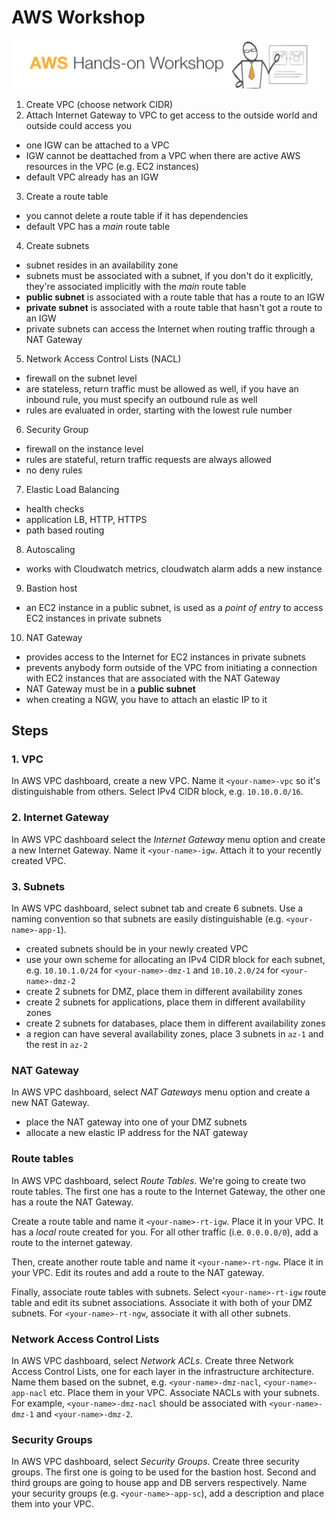 # AWS Workshop

![AWS workshop cover image](cover.jpg)

1. Create VPC (choose network CIDR)
2. Attach Internet Gateway to VPC to get access to the outside world and outside could access you
  - one IGW can be attached to a VPC
  - IGW cannot be deattached from a VPC when there are active AWS resources in the VPC (e.g. EC2 instances) 
  - default VPC already has an IGW
3. Create a route table
  - you cannot delete a route table if it has dependencies
  - default VPC has a _main_ route table
4. Create subnets
  - subnet resides in an availability zone
  - subnets must be associated with a subnet, if you don't do it explicitly, they're associated implicitly with the _main_ route table
  - **public subnet** is associated with a route table that has a route to an IGW
  - **private subnet** is associated with a route table that hasn't got a route to an IGW
  - private subnets can access the Internet when routing traffic through a NAT Gateway
5. Network Access Control Lists (NACL)
  - firewall on the subnet level
  - are stateless, return traffic must be allowed as well, if you have an inbound rule, you must specify an outbound rule as well
  - rules are evaluated in order, starting with the lowest rule number
6. Security Group
  - firewall on the instance level
  - rules are stateful, return traffic requests are always allowed
  - no deny rules
7. Elastic Load Balancing
  - health checks
  - application LB, HTTP, HTTPS
  - path based routing
8. Autoscaling
  - works with Cloudwatch metrics, cloudwatch alarm adds a new instance
9. Bastion host
  - an EC2 instance in a public subnet, is used as a _point of entry_ to access EC2 instances in private subnets
10. NAT Gateway
  - provides access to the Internet for EC2 instances in private subnets
  - prevents anybody form outside of the VPC from initiating a connection with EC2 instances that are associated with the NAT Gateway
  - NAT Gateway must be in a **public subnet**
  - when creating a NGW, you have to attach an elastic IP to it


  ## Steps

### 1. VPC

In AWS VPC dashboard, create a new VPC. Name it `<your-name>-vpc` so it's distinguishable from others.
Select IPv4 CIDR block, e.g. `10.10.0.0/16`.

### 2. Internet Gateway

In AWS VPC dashboard select the *Internet Gateway* menu option and create a new Internet Gateway.
Name it `<your-name>-igw`.
Attach it to your recently created VPC.

### 3. Subnets

In AWS VPC dashboard, select subnet tab and create 6 subnets.
Use a naming convention so that subnets are easily distinguishable (e.g. `<your-name>-app-1`).

* created subnets should be in your newly created VPC
* use your own scheme for allocating an IPv4 CIDR block for each subnet, e.g. `10.10.1.0/24` for `<your-name>-dmz-1` and `10.10.2.0/24` for `<your-name>-dmz-2`
* create 2 subnets for DMZ, place them in different availability zones
* create 2 subnets for applications, place them in different availability zones
* create 2 subnets for databases, place them in different availability zones
* a region can have several availability zones, place 3 subnets in `az-1` and the rest in `az-2`

### NAT Gateway

In AWS VPC dashboard, select *NAT Gateways* menu option and create a new NAT Gateway.

* place the NAT gateway into one of your DMZ subnets
* allocate a new elastic IP address for the NAT gateway

### Route tables

In AWS VPC dashboard, select *Route Tables*.
We're going to create two route tables.
The first one has a route to the Internet Gateway, the other one has a route the NAT Gateway.

Create a route table and name it `<your-name>-rt-igw`.
Place it in your VPC.
It has a _local_ route created for you.
For all other traffic (i.e. `0.0.0.0/0`), add a route to the internet gateway.

Then, create another route table and name it `<your-name>-rt-ngw`.
Place it in your VPC.
Edit its routes and add a route to the NAT gateway.

Finally, associate route tables with subnets.
Select `<your-name>-rt-igw` route table and edit its subnet associations.
Associate it with both of your DMZ subnets.
For `<your-name>-rt-ngw`, associate it with all other subnets.

### Network Access Control Lists

In AWS VPC dashboard, select *Network ACLs*.
Create three Network Access Control Lists, one for each layer in the infrastructure architecture.
Name them based on the subnet, e.g. `<your-name>-dmz-nacl`, `<your-name>-app-nacl` etc.
Place them in your VPC.
Associate NACLs with your subnets.
For example, `<your-name>-dmz-nacl` should be associated with `<your-name>-dmz-1` and `<your-name>-dmz-2`.

### Security Groups

In AWS VPC dashboard, select *Security Groups*.
Create three security groups.
The first one is going to be used for the bastion host.
Second and third groups are going to house app and DB servers respectively.
Name your security groups (e.g. `<your-name>-app-sc`), add a description and place them into your VPC.
